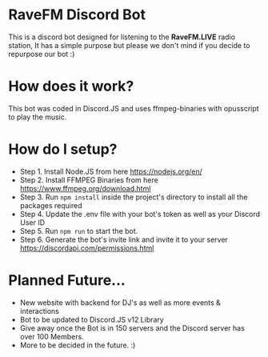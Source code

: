 # RaveFM Discord Bot

This is a discord bot designed for listening to the **RaveFM.LIVE** radio station, It has a simple purpose but please we don't mind if you decide to repurpose our bot :)

# How does it work?

This bot was coded in Discord.JS and uses ffmpeg-binaries with opusscript to play the music.

# How do I setup?

* Step 1. Install Node.JS from here https://nodejs.org/en/
* Step 2. Install FFMPEG Binaries from here https://www.ffmpeg.org/download.html
* Step 3. Run `npm install` inside the project's directory to install all the packages required
* Step 4. Update the .env file with your bot's token as well as your Discord User ID
* Step 5. Run `npm run` to start the bot.
* Step 6. Generate the bot's invite link and invite it to your server https://discordapi.com/permissions.html

# Planned Future...

* New website with backend for DJ's as well as more events & interactions
* Bot to be updated to Discord.JS v12 Library
* Give away once the Bot is in 150 servers and the Discord server has over 100 Members.
* More to be decided in the future. :)